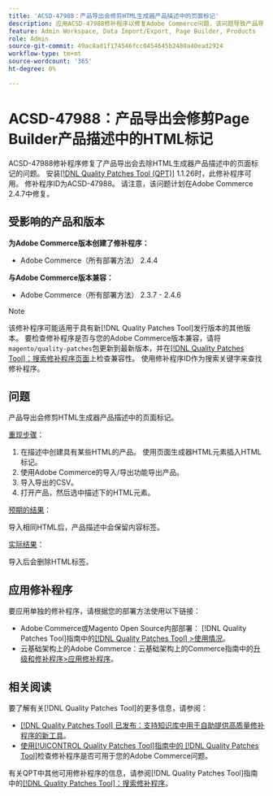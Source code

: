 ```yaml
---
title: 'ACSD-47988：产品导出会修剪HTML生成器产品描述中的页面标记'
description: 应用ACSD-47988修补程序以修复Adobe Commerce问题，该问题导致产品导出会裁切HTML生成器产品描述中的页面标记。
feature: Admin Workspace, Data Import/Export, Page Builder, Products
role: Admin
source-git-commit: 49ac8ad1f174546fcc0454645b2480a40ead2924
workflow-type: tm+mt
source-wordcount: '365'
ht-degree: 0%

---
```


# ACSD-47988：产品导出会修剪Page Builder产品描述中的HTML标记

ACSD-47988修补程序修复了产品导出会去除HTML生成器产品描述中的页面标记的问题。 安装[[!DNL Quality Patches Tool (QPT)]](https://experienceleague.adobe.com/en/docs/commerce-knowledge-base/kb/announcements/commerce-announcements/magento-quality-patches-released-new-tool-to-self-serve-quality-patches) 1.1.26时，此修补程序可用。 修补程序ID为ACSD-47988。 请注意，该问题计划在Adobe Commerce 2.4.7中修复。

## 受影响的产品和版本

**为Adobe Commerce版本创建了修补程序：**

* Adobe Commerce（所有部署方法） 2.4.4

**与Adobe Commerce版本兼容：**

* Adobe Commerce（所有部署方法） 2.3.7 - 2.4.6

>[!NOTE]
>
>该修补程序可能适用于具有新[!DNL Quality Patches Tool]发行版本的其他版本。 要检查修补程序是否与您的Adobe Commerce版本兼容，请将`magento/quality-patches`包更新到最新版本，并在[[!DNL Quality Patches Tool]：搜索修补程序页面](https://experienceleague.adobe.com/tools/commerce-quality-patches/index.html)上检查兼容性。 使用修补程序ID作为搜索关键字来查找修补程序。

## 问题

产品导出会修剪HTML生成器产品描述中的页面标记。

<u>重现步骤</u>：

1. 在描述中创建具有某些HTML的产品。 使用页面生成器HTML元素插入HTML标记。
1. 使用Adobe Commerce的导入/导出功能导出产品。
1. 导入导出的CSV。
1. 打开产品，然后选中描述下的HTML元素。

<u>预期的结果</u>：

导入相同HTML后，产品描述中会保留内容标签。

<u>实际结果</u>：

导入后会删除HTML标签。

## 应用修补程序

要应用单独的修补程序，请根据您的部署方法使用以下链接：

* Adobe Commerce或Magento Open Source内部部署： [!DNL Quality Patches Tool]指南中的[[!DNL Quality Patches Tool] >使用情况](https://experienceleague.adobe.com/docs/commerce-operations/tools/quality-patches-tool/usage.html)。
* 云基础架构上的Adobe Commerce：云基础架构上的Commerce指南中的[升级和修补程序>应用修补程序](https://experienceleague.adobe.com/docs/commerce-cloud-service/user-guide/develop/upgrade/apply-patches.html)。

## 相关阅读

要了解有关[!DNL Quality Patches Tool]的更多信息，请参阅：

* [[!DNL Quality Patches Tool] 已发布：支持知识库中用于自助提供高质量修补程序的新工具](https://experienceleague.adobe.com/en/docs/commerce-knowledge-base/kb/announcements/commerce-announcements/magento-quality-patches-released-new-tool-to-self-serve-quality-patches)。
* [使用[!UICONTROL Quality Patches Tool]指南中的 [!DNL Quality Patches Tool]](/help/tools/quality-patches-tool/patches-available-in-qpt/check-patch-for-magento-issue-with-magento-quality-patches.md)检查修补程序是否可用于您的Adobe Commerce问题。


有关QPT中其他可用修补程序的信息，请参阅[!DNL Quality Patches Tool]指南中的[[!DNL Quality Patches Tool]：搜索修补程序](https://experienceleague.adobe.com/tools/commerce-quality-patches/index.html)。
